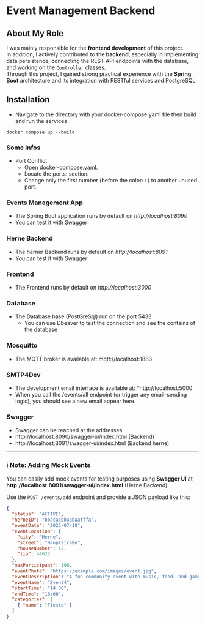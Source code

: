 # Event Management Backend

## About My Role

I was mainly responsible for the **frontend development** of this project.  
In addition, I actively contributed to the **backend**, especially in implementing data persistence, connecting the REST API endpoints with the database, and working on the `Controller` classes.  
Through this project, I gained strong practical experience with the **Spring Boot** architecture and its integration with RESTful services and PostgreSQL.


## Installation

* Navigate to the directory with your docker-compose.yaml file then build and run the services

```
docker compose up --build

```

### Some infos

* Port Conflict
    * Open docker-compose.yaml.
    * Locate the ports: section.
    * Change only the first number (before the colon **:** ) to another unused port.

### Events Management App

* The Spring Boot application runs by default on *http://localhost:8090*
* You can test it with Swagger

### Herne Backend

* The herner Backend runs by default on *http://localhost:8091*
* You can test it with Swagger

### Frontend

* The Frontend runs by default on *http://localhost:3000*

### Database

* The Database base (PostGreSql) run on the port 5433
    * You can use Dbeaver to test the connection and see the contains of the database

### Mosquitto
* The MQTT broker is available at: mqtt://localhost:1883
### SMTP4Dev

* The development email interface is available at: *http://localhost:5000
* When you call the /events/all endpoint (or trigger any email-sending logic), you should see a new email appear here.

### Swagger

* Swagger can be reached at the addresses
* http://localhost:8090/swagger-ui/index.html (Backend)
* http://localhost:8091/swagger-ui/index.html (Backend herne)

---

### ℹ️ Note: Adding Mock Events

You can easily add mock events for testing purposes using **Swagger UI** at  
**http://localhost:8091/swagger-ui/index.html** (Herne Backend).

Use the `POST /events/add` endpoint and provide a JSON payload like this:

```json
{
  "status": "ACTIVE",
  "herneID": "bbacacbbaabaafffa",
  "eventDate": "2025-07-18",
  "eventLocation": {
    "city": "Herne",
    "street": "Hauptstraße",
    "houseNumber": 12,
    "zip": 44623
  },
  "maxParticipant": 100,
  "eventPhoto": "https://example.com/images/event.jpg",
  "eventDescription": "A fun community event with music, food, and games.",
  "eventName": "Event4",
  "startTime": "14:00",
  "endTime": "18:00",
  "categories": [
    { "name": "Fiesta" }
  ]
}

